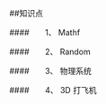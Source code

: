 ##知识点

####&emsp;&emsp;1、 Mathf

####&emsp;&emsp;2、 Random

####&emsp;&emsp;3、 物理系统

####&emsp;&emsp;4、 3D 打飞机